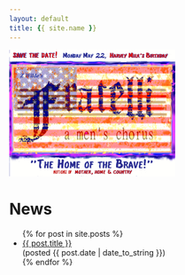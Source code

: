 ```yaml
---
layout: default
title: {{ site.name }}
---
```



<div class="featured-300px-photo">
  <img src="/static/images/2017_May_22_Save_Date.jpg" alt="Current Featured Photo" width="300">
</div>

<div id="home">
  <h1>News</h1>
  <ul class="posts">
    {% for post in site.posts %}
      <li><a href="{{ site.baseurl }}{{ post.url }}">{{ post.title }}</a><br>
      <span>(posted {{ post.date | date_to_string }})</span></li>
    {% endfor %}
  </ul>
</div>

